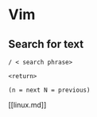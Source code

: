 # Vim

## Search for text

```
/ < search phrase>

<return> 

(n = next N = previous)
```

[[linux.md]]
